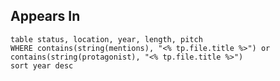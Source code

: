 
## Appears In

```dataview
table status, location, year, length, pitch
WHERE contains(string(mentions), "<% tp.file.title %>") or contains(string(protagonist), "<% tp.file.title %>")
sort year desc
```